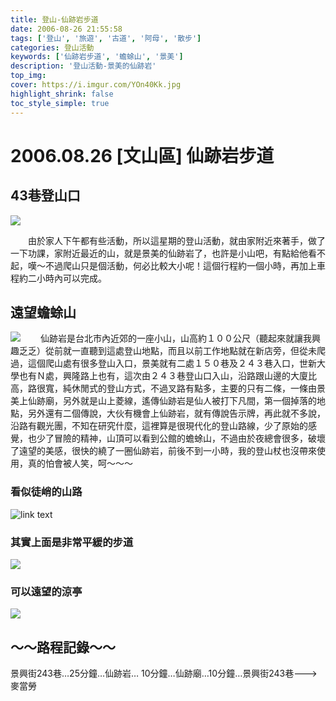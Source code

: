 ```yaml
---
title: 登山-仙跡岩步道
date: 2006-08-26 21:55:58
tags: ['登山', '旅遊', '古道', '阿母', '散步']
categories: 登山活動
keywords: ['仙跡岩步道', '蟾蜍山', '景美']
description: '登山活動-景美的仙跡岩'
top_img: 
cover: https://i.imgur.com/YOn40Kk.jpg
highlight_shrink: false
toc_style_simple: true
---
```


# 2006.08.26 [文山區] 仙跡岩步道
## 43巷登山口
![](https://i.imgur.com/zrnGnMo.jpg)

　　由於家人下午都有些活動，所以這星期的登山活動，就由家附近來著手，做了一下功課，家附近最近的山，就是景美的仙跡岩了，也許是小山吧，有點給他看不起，嘆～不過爬山只是個活動，何必比較大小呢！這個行程約一個小時，再加上車程約二小時內可以完成。

## 遠望蟾蜍山
![](https://i.imgur.com/reGCRyY.png)
　　仙跡岩是台北市內近郊的一座小山，山高約１００公尺（聽起來就讓我興趣乏乏）從前就一直聽到這處登山地點，而且以前工作地點就在新店旁，但從未爬過，這個爬山處有很多登山入口，景美就有二處１５０巷及２４３巷入口，世新大學也有Ｎ處，興隆路上也有，這次由２４３巷登山口入山，沿路跟山邊的大廈比高，路很寬，純休閒式的登山方式，不過叉路有點多，主要的只有二條，一條由景美上仙跡廟，另外就是山上菱線，遙傳仙跡岩是仙人被打下凡間，第一個掉落的地點，另外還有二個傳說，大伙有機會上仙跡岩，就有傳說告示牌，再此就不多說，沿路有觀光團，不知在研究什麼，這裡算是很現代化的登山路線，少了原始的感覺，也少了冒險的精神，山頂可以看到公館的蟾蜍山，不過由於夜總會很多，破壞了遠望的美感，很快的繞了一圈仙跡岩，前後不到一小時，我的登山杖也沒帶來使用，真的怕會被人笑，呵～～～

### 看似徒峭的山路  
![link text](https://i.imgur.com/JxcHdrR.png)	

### 其實上面是非常平緩的步道
![](https://i.imgur.com/glnGiv3.jpg)

### 可以遠望的涼亭
![](https://i.imgur.com/YOn40Kk.jpg)

## **～～路程記錄～～**

<div class="note info flat"> 景興街243巷…25分鐘…仙跡岩… 10分鐘…仙跡廟…10分鐘…景興街243巷--->麥當勞  </div>
